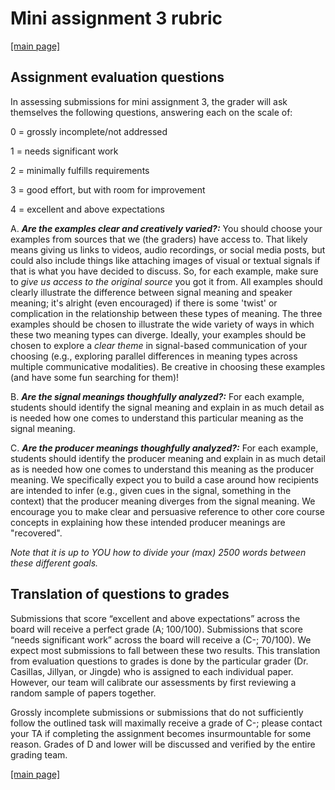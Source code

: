 # Mini assignment 3 rubric

[[main page]](../casillas-hli-spring2022-syllabus/)

## Assignment evaluation questions

In assessing submissions for mini assignment 3, the grader will ask themselves the following questions, answering each on the scale of:

0 = grossly incomplete/not addressed

1 = needs significant work

2 = minimally fulfills requirements

3 = good effort, but with room for improvement

4 = excellent and above expectations

A. _**Are the examples clear and creatively varied?:**_ You should choose your examples from sources that we (the graders) have access to. That likely means giving us links to videos, audio recordings, or social media posts, but could also include things like attaching images of visual or textual signals if that is what you have decided to discuss. So, for each example, make sure to _give us access to the original source_ you got it from. All examples should clearly illustrate the difference between signal meaning and speaker meaning; it's alright (even encouraged) if there is some 'twist' or complication in the relationship between these types of meaning. The three examples should be chosen to illustrate the wide variety of ways in which these two meaning types can diverge. Ideally, your examples should be chosen to explore a _clear theme_ in signal-based communication of your choosing (e.g., exploring parallel differences in meaning types across multiple communicative modalities). Be creative in choosing these examples (and have some fun searching for them)!

B. _**Are the signal meanings thoughfully analyzed?:**_ For each example, students should identify the signal meaning and explain in as much detail as is needed how one comes to understand this particular meaning as the signal meaning.

C. _**Are the producer meanings thoughfully analyzed?:**_ For each example, students should identify the producer meaning and explain in as much detail as is needed how one comes to understand this meaning as the producer meaning. We specifically expect you to build a case around how recipients are intended to infer (e.g., given cues in the signal, something in the context) that the producer meaning diverges from the signal meaning. We encourage you to make clear and persuasive reference to other core course concepts in explaining how these intended producer meanings are "recovered".

_Note that it is up to YOU how to divide your (max) 2500 words between these different goals._

## Translation of questions to grades

Submissions that score “excellent and above expectations” across the board will receive a perfect grade (A; 100/100). Submissions that score “needs significant work” across the board will receive a (C-; 70/100). We expect most submissions to fall between these two results. This translation from evaluation questions to grades is done by the particular grader (Dr. Casillas, Jillyan, or Jingde) who is assigned to each individual paper. However, our team will calibrate our assessments by first reviewing a random sample of papers together.

Grossly incomplete submissions or submissions that do not sufficiently follow the outlined task will maximally receive a grade of C-; please contact your TA if completing the assignment becomes insurmountable for some reason. Grades of D and lower will be discussed and verified by the entire grading team.

[[main page]](../casillas-hli-spring2022-syllabus/)
